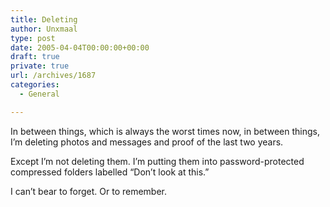 ```yaml
---
title: Deleting
author: Unxmaal
type: post
date: 2005-04-04T00:00:00+00:00
draft: true
private: true
url: /archives/1687
categories:
  - General

---
```

In between things, which is always the worst times now, in between things, I&#8217;m deleting photos and messages and proof of the last two years. 

Except I&#8217;m not deleting them. I&#8217;m putting them into password-protected compressed folders labelled &#8220;Don&#8217;t look at this.&#8221; 

I can&#8217;t bear to forget. Or to remember.